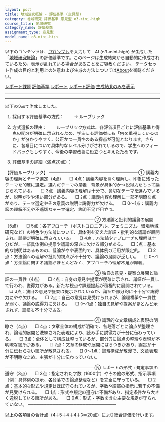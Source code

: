 ```yaml
---
layout: post
title: 地域研究概論 - 評価基準 (意見型)
category: 地域研究 評価基準 意見型 o3-mini-high
course_title: 地域研究
category_name: 評価基準
assignment_type: 意見型
model_name: o3-mini-high
---
```


以下のコンテンツは、[プロンプト](https://github.com/takedatoshiyuki/synthetic_assignments/tree/main/generated/地域研究/o3-mini-high/prompt_評価基準-意見型.md)を入力して、AI (o3-mini-high) が生成した「[地域研究概論](/contents/地域研究/)」の評価基準です。このページは生成結果から自動的に作成されているため、表示が乱れている場合があることをご容赦ください。
データセット作成の目的と利用上の注意および生成の方法については[About](/About)を御覧ください。

[レポート課題](../レポート課題-意見型)
[評価基準](../評価基準-意見型)
[レポート](../レポート-意見型)
[レポート評価](../レポート評価-意見型)
[生成結果のみを表示](https://github.com/takedatoshiyuki/synthetic_assignments/tree/main/generated/地域研究/o3-mini-high/評価基準-意見型.md)
  

***
***
  
以下の3点で作成しました。

1. 採用する評価基準の方式：　
　→ ルーブリック

2. 方式選択の理由：　
　ルーブリック方式は、各評価項目ごとに評価基準と得点の配分が明確に示されるため、学生にも評価者にも「何を重視しているのか」が分かりやすく、公正かつ一貫性のある採点が可能となります。さらに、各項目について具体的なレベル分けがされているので、学生へのフィードバックもしやすく、今後の学習改善に役立つと考えたためです。

3. 評価基準の詳細（満点20点）：

【評価ルーブリック】
─────────────────────────────
① 講義内容の理解とテーマ選定（4点）
　□ 4点：講義内容を深く理解し、印象に残ったテーマを的確に選定。選んだテーマの意義・背景が具体的かつ説得力をもって論じられている。
　□ 3点：講義内容の理解は十分で、適切なテーマを選んでいるが、説明がやや浅い部分がある。
　□ 2点：講義内容の理解に一部不明瞭な点があり、テーマ選定やその意義の説明に説得力が欠ける。
　□ 0～1点：講義内容の理解不足や不適切なテーマ選定、説明不足が目立つ。

─────────────────────────────
② 方法論と批判的議論の展開（5点）
　□ 5点：各アプローチ（ポストコロニアル、フェミニズム、環境地域研究など）の特色や方法論について、具体例を交えた詳細・批判的な議論が展開され、論拠が明確に示されている。
　□ 4点：方法論やアプローチの理解は十分だが、一部具体例の提示や議論の深さに欠ける部分がある。
　□ 3点：基本的な説明はあるものの、議論がやや表面的で、具体例の活用が限定的。
　□ 2点：方法論への理解や批判的視点が不十分で、議論の展開が乏しい。
　□ 0～1点：方法論に関する議論がほとんどなく、アプローチの理解不足が顕著。

─────────────────────────────
③ 独自の意見・提案の展開と論証の一貫性（4点）
　□ 4点：自身の意見や提案が明確に示され、論証が一貫して行われ、説得力がある。新たな視点や課題提起が積極的に展開されている。
　□ 3点：独自の意見や提案は提示されているが、論証が部分的に不十分で説得力にやや欠ける。
　□ 2点：自己の意見は見受けられるが、論理構築や一貫性が弱く、議論の説得力に欠ける。
　□ 0～1点：独自の見解や提案がほとんど示されず、論証も不十分である。

─────────────────────────────
④ 論理的な文章構成と表現の明瞭さ（4点）
　□ 4点：文章全体の構成が明確で、各段落ごとに論点が整理され、論理的展開と洗練された表現により、読み手に説得力が十分に伝わっている。
　□ 3点：全体として構成は整っているが、部分的に論点の整理や表現が不明瞭な箇所がある。
　□ 2点：文章の構成や展開にばらつきがあり、論旨が十分に伝わらない箇所が散見される。
　□ 0～1点：論理構成が散漫で、文章表現が不明瞭なため、主張が十分に伝わっていない。

─────────────────────────────
⑤ レポートの形式・規定事項の遵守（3点）
　□ 3点：指定された字数（1600字）やその他の形式、指示事項（例：具体例の提示、各段落での論点整理など）を完全に守っている。
　□ 2点：基本的な形式や規定はほぼ守られているが、字数や細部の指示に若干の不備が見受けられる。
　□ 1点：形式や規定の遵守に不備があり、指定条件から大きく逸脱している箇所がある。
　□ 0点：形式・字数を含む主要な規定が守られていない。
─────────────────────────────

以上の各項目の合計点（4＋5＋4＋4＋3＝20点）により総合評価を行います。
